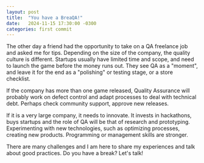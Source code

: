 ```yaml
---
layout: post
title:  "You have a BreaQA!"
date:   2024-11-15 17:30:00 -0300
categories: first commit
---
```

The other day a friend had the opportunity to take on a QA freelance job and asked me for tips. Depending on the size of the company, the quality culture is different. Startups usually have limited time and scope, and need to launch the game before the money runs out. They see QA as a "moment", and leave it for the end as a "polishing" or testing stage, or a store checklist. 


If the company has more than one game released, Quality Assurance will probably work on defect control and adapt processes to deal with technical debt. Perhaps check community support, approve new releases.


If it is a very large company, it needs to innovate. It invests in hackathons, buys startups and the role of QA will be that of research and prototyping. Experimenting with new technologies, such as optimizing processes, creating new products. Programming or management skills are stronger.

There are many challenges and I am here to share my experiences and talk about good practices. Do you have a break? Let's talk!
<div class="tenor-gif-embed" data-postid="15711760" data-share-method="host" data-width="50%"><a href="https://tenor.com/view/baby-yoda-drink-cute-gif-15711760"><script type="text/javascript" async src="https://tenor.com/embed.js"></script>
